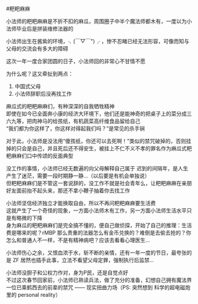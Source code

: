 #粑粑麻麻


小法师的粑粑麻麻是不折不扣的麻瓜，周围圈子中半个魔法师都木有，一度以为小法师毕业后是拼装维修法器的  

小法师出生在酱紫的环境，╮(￣▽￣")╭ ，惨不忍睹已经无法形容，可像而知与父母的交流会有多大的障碍    

这次一年一度合家团圆的日子，小法师回的非常心不甘情不愿

为什么呢？这又牵扯到两点：

1. 中国式父母
2. 小法师辞职后没再找工作

麻瓜式的粑粑麻麻们，有种深深的自我牺牲精神  
即使在如今已全面奔小康的经济大环境下，他们还是能神奇的把桌子上的菜分成三六九等，把肉神马的给孩纸，有机蔬菜高纤维食品留给自己  
“我们都为你这样了，你这样对得起我们吗？”是常见的杀手锏  

对于此，小法师是没法用“傻孩纸，你还可以去死啊！”类似的禁咒破掉的，否则挂掉的只会是自己，并且死后还不得安生，被挂上不仁不义不孝的罪名作为麻瓜式粑粑麻麻们口中传颂的反面典型

没工作的事情，小法师已经无数遍的向父母解释自己属于 迟到的间隔年，是人生产生了迷茫，需要一段时期静一静...（以后要是有机会单独说）   
但粑粑麻麻们是不管这一套说辞的，没工作不就是社会青年么，让粑粑麻麻在亲朋好友面前抬不起头来，那还不拿小鞭子抽着你去找工作  

小法师坚信经济独立才能换取自由，所以不再问粑粑麻麻要生活费  
这就产生了一个奇怪的现象，一方面小法师木有工作，另一方面小法师生活水平只是有略微的下降  
身为麻瓜的粑粑麻麻们是完全搞不懂的，便自己做侦探，开始了自己的推理：生活费是哪来的呢？rMBP 那么贵重的法器怎么有金币兑换的？难倒是去偷去抢的？你怎么和普通人不一样，不是有精神病吧？应该去看看心理医生...

小法师伤心之余，又恨血浓于水，斩不断的亲情，还有一年一度的节日，最夸张的是 ZF 居然也插手此事，立法不看望父母定罪，强制执行后监禁...

小法师没胆子和公权力作对，身为P民，还是自觉点好  
不过这次春节回家前，小法师已熟读兵法，做了充分的准备，幻想自己拥有魔法界一位已乘鹤西去的前辈的禁咒 —— 现实扭曲力场（PS: 突然想到 科学的超电磁炮里的 personal reality）  
